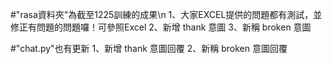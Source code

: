 #"rasa資料夾"為截至1225訓練的成果\n
1、大家EXCEL提供的問題都有測試，並修正有問題的問題囉！可參照Excel
2、新增 thank 意圖
3、新稱 broken 意圖

#"chat.py"也有更新
1、新增 thank 意圖回覆
2、新稱 broken 意圖回覆
